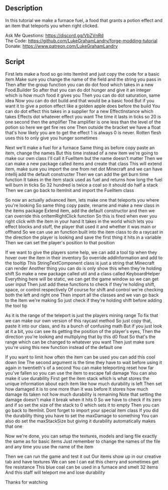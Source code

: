 ## Description

In this tutorial we make a furnace fuel, 
a food that grants a potion effect 
and an item that teleports you when right clicked.

Ask Me Questions: https://discord.gg/VbZVnRd  
The Code: https://github.com/LukeGrahamLandry/forge-modding-tutorial  
Donate: https://www.patreon.com/LukeGrahamLandry  

## Script

First lets make a food so go into ItemInit and just copy the code for a basic item
Make sure you change the name of the field and the string you pass in 
Then after the group function you can do dot food which takes in a new Food.Builder
So after that you can do dot hunger and give it an integer which is how much food it gives you
Then you can do dot saturation, same idea 
Now you can do dot build and that would be a basic food
But if you want it to give a potion effect like a golden apple does before the build 
You can do dot effect this takes in a supplier for a new EffectInstance which takes Effects dot whatever effect you want 
The time it lasts in ticks so 20 is one second then the amplifier 
The amplifier is one less than the level of the potion so here we get fire res one
Then outside the bracket we have a float that's how likely you are to get the effect
1 is always 0 is never. Rotten flesh uses this to only give you hunger sometimes 

Next we'll make a fuel for a furnace
Same thing as before copy paste an item, change the names
But this time instead of a new item we're going to make our own class
I'll call it FuelItem but the name doesn't matter 
Then we can make a new package called items and create that class
This will extend item, make sure you import the one from net dot Minecraft 
and we can have intellij add the default constructer 
Then we can add the get burn time function
It takes in the item stack used as fuel and returns how long the fuel will burn in ticks
So 32 hundred is twice a coal so it should do half a stack
Then we can go back to ItemInit and import the FuelItem class

So now an actually advanced item, lets make one that teleports you where you're looking
So same thing copy paste, rename and make a new class in the items package
Extend item, add the default constructor and then we can override this onItemRightClick function
So this is fired when ever you right click with the item in your hand
It takes in the world which lets you effect blocks and stuff, the player that used it and whether it was main or offhand
So we can use an function built into the item class to do a raycast in the direction the player is looking 
and save the first thing it hits in a variable
Then we can set the player's position to that position

If we want to give the players some help, we can add a tool tip when they hover over the item in their inventory 
So override addInformation and add to the tooltip 
This StringTextComponent class is just a string that Minecraft can render
Another thing you can do is only show this when they're holding shift
So make a new package called util and a class called KeyboardHelper
Everything here will be static, we can get the game window so we can get user input 
Then just add these functions to check if they're holding shift, space, or control respectively 
Of course for shift and control we're checking both the left and right one
Then import all the classes and we van go back to the Item we're making 
So just check if they're holding shift before adding the tool tip

As it is the range of the teleport is just the players mining range
To fix that we can make our own version of this raycast method
So just copy that, paste it into our class, and its a bunch of confusing math
But if you just look at it a bit, you can see its getting the position of the player's eyes, 
Then the direction you're looking and multiplying that by this d0 float
So that's the range which can be changed to whatever you want
Then just make sure you're using this new function instead of the default one

If you want to limit how often the item can be used you can add this cool down line
The second argument is the time they have to wait before using it again in twentieth's of a second
You can make teleporting reset how far you've fallen so you can use the item to escape fall damage
You can also make it use durability 
First get the item stack which is what stores the unique information about each item like how much durability is left
Then set how damaged it is to one more than it was before 
It stores how much damage its taken not how much durability is remaining 
Note that setting the damage doesn't make it break when it hits 0
So we have to check if its zero and if so set the size of the stack to 0 which sets it to empty
Then you can go back to ItemInit. Dont forget to import your special item class
If you did the durability thing you have to set the maxDamage to something
You can also do set the maxStackSize but giving it durability automatically makes that one

Now we're done, you can setup the textures, models and lang file exactly the same as for basic items
Just remember to change the names of the file and any time you use the name of the item 

Then we can run the game and test it out
Our items show up in our creative tab and have textures 
We can see I can eat this cherry and sometimes get fire resistance
This blue coal can be used in a furnace and smelt 32 items 
And this staff will teleport me and lose durability

Thanks for watching
